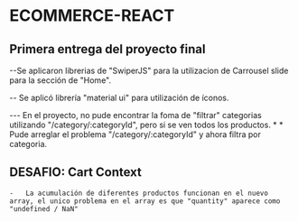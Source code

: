 # ECOMMERCE-REACT

## Primera entrega del proyecto final

--Se aplicaron librerias de "SwiperJS" para la utilizacion de Carrousel slide para la sección de "Home".

-- Se aplicó librería "material ui" para utilización de íconos.


--- En el proyecto, no pude encontrar la foma de "filtrar" categorias utilizando "/category/:categoryId", pero si se ven todos los productos. *
    * Pude arreglar el problema "/category/:categoryId" y ahora filtra por categoria.



## DESAFIO: Cart Context

    -   La acumulación de diferentes productos funcionan en el nuevo array, el unico problema en el array es que "quantity" aparece como "undefined / NaN"